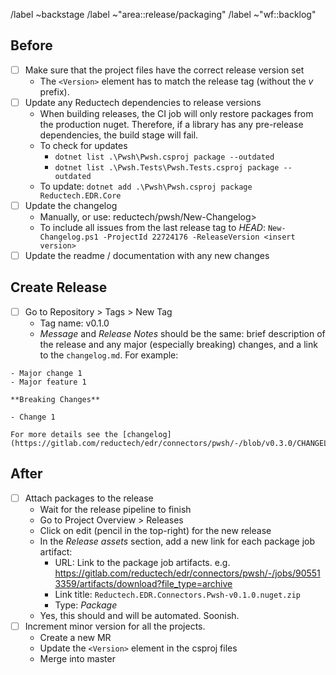 /label ~backstage
/label ~"area::release/packaging"
/label ~"wf::backlog"

## Before

- [ ] Make sure that the project files have the correct release version set
  - The `<Version>` element has to match the release tag (without the _v_ prefix).
- [ ] Update any Reductech dependencies to release versions
  - When building releases, the CI job will only restore packages from the production
    nuget. Therefore, if a library has any pre-release dependencies, the build stage will fail.
  - To check for updates
    - `dotnet list .\Pwsh\Pwsh.csproj package --outdated`
    - `dotnet list .\Pwsh.Tests\Pwsh.Tests.csproj package --outdated`
  - To update: `dotnet add .\Pwsh\Pwsh.csproj package Reductech.EDR.Core`
- [ ] Update the changelog
  - Manually, or use: reductech/pwsh/New-Changelog>
  - To include all issues from the last release tag to _HEAD_:
    `New-Changelog.ps1 -ProjectId 22724176 -ReleaseVersion <insert version>`
- [ ] Update the readme / documentation with any new changes

## Create Release

- [ ] Go to Repository > Tags > New Tag
  - Tag name: v0.1.0
  - _Message_ and _Release Notes_ should be the same: brief description of the release
    and any major (especially breaking) changes, and a link to the `changelog.md`. For example:

```
- Major change 1
- Major feature 1

**Breaking Changes**

- Change 1

For more details see the [changelog](https://gitlab.com/reductech/edr/connectors/pwsh/-/blob/v0.3.0/CHANGELOG.md).
```

## After

- [ ] Attach packages to the release
  - Wait for the release pipeline to finish
  - Go to Project Overview > Releases
  - Click on edit (pencil in the top-right) for the new release
  - In the _Release assets_ section, add a new link for each package job artifact:
    - URL: Link to the package job artifacts. e.g. https://gitlab.com/reductech/edr/connectors/pwsh/-/jobs/905513359/artifacts/download?file_type=archive
    - Link title: `Reductech.EDR.Connectors.Pwsh-v0.1.0.nuget.zip`
    - Type: _Package_
  - Yes, this should and will be automated. Soonish.
- [ ] Increment minor version for all the projects.
  - Create a new MR
  - Update the `<Version>` element in the csproj files
  - Merge into master
